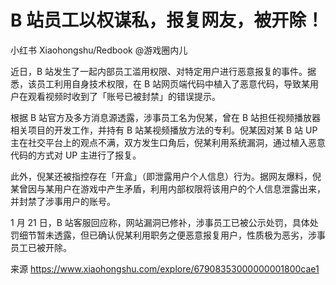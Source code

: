 # B 站员工以权谋私，报复网友，被开除！

小红书 Xiaohongshu/Redbook @游戏圈内儿

近日，B 站发生了一起内部员工滥用权限、对特定用户进行恶意报复的事件。据悉，该员工利用自身技术权限，在 B 站网页端代码中植入了恶意代码，导致某用户在观看视频时收到了「账号已被封禁」的错误提示。

根据 B 站官方及多方消息源透露，涉事员工名为倪某，曾在 B 站担任视频播放器相关项目的开发工作，并持有 B 站某视频播放方法的专利。倪某因对某 B 站 UP 主在社交平台上的观点不满，双方发生口角后，倪某利用系统漏洞，通过植入恶意代码的方式对 UP 主进行了报复。

此外，倪某还被指控存在「开盒」（即泄露用户个人信息）行为。据网友爆料，倪某曾因与某用户在游戏中产生矛盾，利用内部权限将该用户的个人信息泄露出来，并封禁了涉事用户的账号。

1 月 21 日，B 站客服回应称，网站漏洞已修补，涉事员工已被公示处罚，具体处罚细节暂未透露，但已确认倪某利用职务之便恶意报复用户，性质极为恶劣，涉事员工已被开除。

来源 https://www.xiaohongshu.com/explore/67908353000000001800cae1

